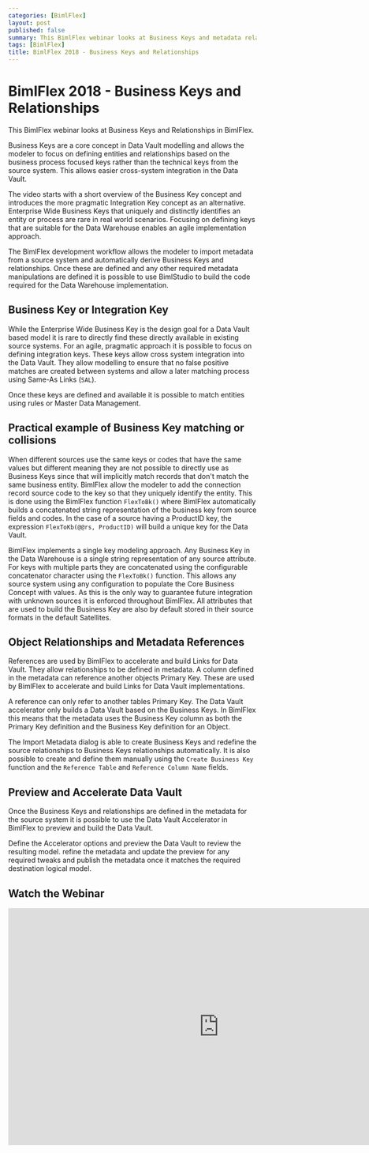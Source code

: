 ```yaml
---
categories: [BimlFlex]
layout: post
published: false
summary: This BimlFlex webinar looks at Business Keys and metadata relationships
tags: [BimlFlex]
title: BimlFlex 2018 - Business Keys and Relationships
---
```

# BimlFlex 2018 - Business Keys and Relationships

This BimlFlex webinar looks at Business Keys and Relationships in BimlFlex.

Business Keys are a core concept in Data Vault modelling and allows the modeler to focus on defining entities and relationships based on the business process focused keys rather than the technical keys from the source system. This allows easier cross-system integration in the Data Vault.

The video starts with a short overview of the Business Key concept and introduces the more pragmatic Integration Key concept as an alternative. Enterprise Wide Business Keys that uniquely and distinctly identifies an entity or process are rare in real world scenarios. Focusing on defining keys that are suitable for the Data Warehouse enables an agile implementation approach.

The BimlFlex development workflow allows the modeler to import metadata from a source system and automatically derive Business Keys and relationships. Once these are defined and any other required metadata manipulations are defined it is possible to use BimlStudio to build the code required for the Data Warehouse implementation.

## Business Key or Integration Key

While the Enterprise Wide Business Key is the design goal for a Data Vault based model it is rare to directly find these directly available in existing source systems. For an agile, pragmatic approach it is possible to focus on defining integration keys. These keys allow cross system integration into the Data Vault. They allow modelling to ensure that no false positive matches are created between systems and allow a later matching process using Same-As Links (`SAL`).

Once these keys are defined and available it is possible to match entities using rules or Master Data Management.

## Practical example of Business Key matching or collisions

When different sources use the same keys or codes that have the same values but different meaning they are not possible to directly use as Business Keys since that will implicitly match records that don't match the same business entity. BimlFlex allow the modeler to add the connection record source code to the key so that they uniquely identify the entity. This is done using the BimlFlex function `FlexToBk()` where BimlFlex automatically builds a concatenated string representation of the business key from source fields and codes. In the case of a source having a ProductID key, the expression `FlexToKb(@@rs, ProductID)` will build a unique key for the Data Vault.

BimlFlex implements a single key modeling approach. Any Business Key in the Data Warehouse is a single string representation of any source attribute. For keys with multiple parts they are concatenated using the configurable concatenator character using the `FlexToBk()` function. This allows any source system using any configuration to populate the Core Business Concept with values. As this is the only way to guarantee future integration with unknown sources it is enforced throughout BimlFlex. All attributes that are used to build the Business Key are also by default stored in their source formats in the default Satellites.

## Object Relationships and Metadata References

References are used by BimlFlex to accelerate and build Links for Data Vault. They allow relationships to be defined in metadata. A column defined in the metadata can reference another objects Primary Key. These are used by BimlFlex to accelerate and build Links for Data Vault implementations.

A reference can only refer to another tables Primary Key. The Data Vault accelerator only builds a Data Vault based on the Business Keys. In BimlFlex this means that the metadata uses the Business Key column as both the Primary Key definition and the Business Key definition for an Object.

The Import Metadata dialog is able to create Business Keys and redefine the source relationships to Business Keys relationships automatically. It is also possible to create and define them manually using the `Create Business Key` function and the `Reference Table` and `Reference Column Name` fields.

## Preview and Accelerate Data Vault

Once the Business Keys and relationships are defined in the metadata for the source system it is possible to use the Data Vault Accelerator in BimlFlex to preview and build the Data Vault.

Define the Accelerator options and preview the Data Vault to review the resulting model. refine the metadata and update the preview for any required tweaks and publish the metadata once it matches the required destination logical model.

## Watch the Webinar

<iframe width="853" height="480" src="https://www.youtube.com/embed/frzWIAW-Mhs?rel=0&autoplay=0" frameborder="0" allow="autoplay; encrypted-media" allowfullscreen></iframe>
